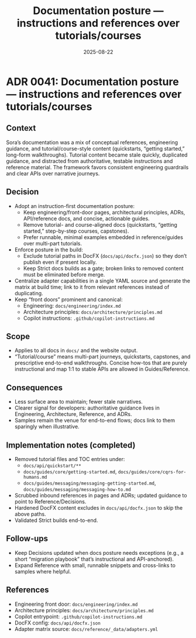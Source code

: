 ﻿---
id: ARCH-0041
slug: ARCH-0041-docs-posture-instructions-over-tutorials
domain: ARCH
status: Accepted
date: 2025-08-22
title: Documentation posture — instructions and references over tutorials/courses
---

# ADR 0041: Documentation posture — instructions and references over tutorials/courses

## Context

Sora’s documentation was a mix of conceptual references, engineering guidance, and tutorial/course-style content (quickstarts, “getting started,” long-form walkthroughs). Tutorial content became stale quickly, duplicated guidance, and distracted from authoritative, testable instructions and reference material. The framework favors consistent engineering guardrails and clear APIs over narrative journeys.

## Decision

- Adopt an instruction-first documentation posture:
  - Keep engineering/front-door pages, architectural principles, ADRs, API/reference docs, and concise, actionable guides.
  - Remove tutorial- and course-aligned docs (quickstarts, “getting started,” step-by-step courses, capstones).
  - Prefer runnable, minimal examples embedded in reference/guides over multi-part tutorials.
- Enforce posture in the build:
  - Exclude tutorial paths in DocFX (`docs/api/docfx.json`) so they don’t publish even if present locally.
  - Keep Strict docs builds as a gate; broken links to removed content must be eliminated before merge.
- Centralize adapter capabilities in a single YAML source and generate the matrix at build time; link to it from relevant references instead of duplicating.
- Keep “front doors” prominent and canonical:
  - Engineering: `docs/engineering/index.md`
  - Architecture principles: `docs/architecture/principles.md`
  - Copilot instructions: `.github/copilot-instructions.md`

## Scope

- Applies to all docs in `docs/` and the website output.
- “Tutorial/course” means multi-part journeys, quickstarts, capstones, and prescriptive end-to-end walkthroughs. Concise how-tos that are purely instructional and map 1:1 to stable APIs are allowed in Guides/Reference.

## Consequences

- Less surface area to maintain; fewer stale narratives.
- Clearer signal for developers: authoritative guidance lives in Engineering, Architecture, Reference, and ADRs.
- Samples remain the venue for end-to-end flows; docs link to them sparingly when illustrative.

## Implementation notes (completed)

- Removed tutorial files and TOC entries under:
  - `docs/api/quickstart/**`
  - `docs/guides/core/getting-started.md`, `docs/guides/core/cqrs-for-humans.md`
  - `docs/guides/messaging/messaging-getting-started.md`, `docs/guides/messaging/messaging-how-to.md`
- Scrubbed inbound references in pages and ADRs; updated guidance to point to Reference/Decisions.
- Hardened DocFX content excludes in `docs/api/docfx.json` to skip the above paths.
- Validated Strict builds end-to-end.

## Follow-ups

- Keep Decisions updated when docs posture needs exceptions (e.g., a short “migration playbook” that’s instructional and API-anchored).
- Expand Reference with small, runnable snippets and cross-links to samples where helpful.

## References

- Engineering front door: `docs/engineering/index.md`
- Architecture principles: `docs/architecture/principles.md`
- Copilot entrypoint: `.github/copilot-instructions.md`
- DocFX config: `docs/api/docfx.json`
- Adapter matrix source: `docs/reference/_data/adapters.yml`
